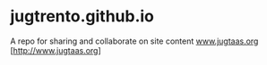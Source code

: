 jugtrento.github.io
===================

A repo for sharing and collaborate on site content www.jugtaas.org [http://www.jugtaas.org]
